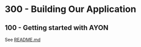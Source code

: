 # 300 - Building Our Application

## 100 - Getting started with AYON

See [README.md](./100/README.md)
